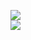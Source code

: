 [![](https://img.shields.io/badge/Made%20With-Github%20Spray-lightgrey.svg?style=for-the-badge&logo=github)](https://github.com/Annihil/github-spray#518)  
[![](https://i.imgur.com/2DrTn0Z.gif)](https://github.com/Annihil/github-spray)
